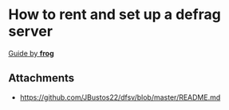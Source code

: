 # How to rent and set up a defrag server

[Guide by **frog**](https://github.com/JBustos22/dfsv/blob/master/README.md)

## Attachments

- https://github.com/JBustos22/dfsv/blob/master/README.md
